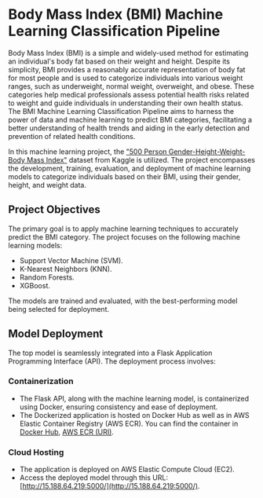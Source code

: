 # Body Mass Index (BMI) Machine Learning Classification Pipeline

Body Mass Index (BMI) is a simple and widely-used method for estimating an individual's body fat based on their weight and height. Despite its simplicity, BMI provides a reasonably accurate representation of body fat for most people and is used to categorize individuals into various weight ranges, such as underweight, normal weight, overweight, and obese. These categories help medical professionals assess potential health risks related to weight and guide individuals in understanding their own health status. The BMI Machine Learning Classification Pipeline aims to harness the power of data and machine learning to predict BMI categories, facilitating a better understanding of health trends and aiding in the early detection and prevention of related health conditions.

In this machine learning project, the ["500 Person Gender-Height-Weight-Body Mass Index"](https://www.kaggle.com/datasets/yersever/500-person-gender-height-weight-bodymassindex) dataset from Kaggle is utilized. The project encompasses the development, training, evaluation, and deployment of machine learning models to categorize individuals based on their BMI, using their gender, height, and weight data.

## Project Objectives

The primary goal is to apply machine learning techniques to accurately predict the BMI category. The project focuses on the following machine learning models:
- Support Vector Machine (SVM).
- K-Nearest Neighbors (KNN).
- Random Forests.
- XGBoost.

The models are trained and evaluated, with the best-performing model being selected for deployment.

## Model Deployment

The top model is seamlessly integrated into a Flask Application Programming Interface (API). The deployment process involves:

### Containerization

- The Flask API, along with the machine learning model, is containerized using Docker, ensuring consistency and ease of deployment.
- The Dockerized application is hosted on Docker Hub as well as in AWS Elastic Container Registry (AWS ECR). You can find the container in [Docker Hub](https://hub.docker.com/repository/docker/mehdilat/bmi_ml/general), [AWS ECR (URI)](341250327392.dkr.ecr.eu-west-3.amazonaws.com/bmi_ml).

### Cloud Hosting

- The application is deployed on AWS Elastic Compute Cloud (EC2).
- Access the deployed model through this URL: [http://15.188.64.219:5000/](http://15.188.64.219:5000/).
